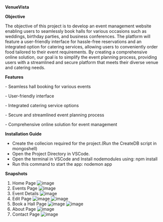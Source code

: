 **VenueVista**

**Objective**

The objective of this project is to develop an event management website enabling users to seamlessly book halls for various occasions such as weddings, birthday parties, and business conferences. The platform will feature a user-friendly interface for hassle-free reservations and an integrated option for catering services, allowing users to conveniently order food tailored to their event requirements. By creating a comprehensive online solution, our goal is to simplify the event planning process, providing users with a streamlined and secure platform that meets their diverse venue and catering needs.

**Features**

\- Seamless hall booking for various events

\- User-friendly interface

\- Integrated catering service options

\- Secure and streamlined event planning process

\- Comprehensive online solution for event management

**Installation Guide**

- Create the collecion required for the project.(Run the CreateDB script in mongoshell)
- Open the Project Directory in VSCode.
- Open the terminal in VSCode and Install nodemodules using: npm install
- Run this command to start the app: nodemon app

**Snapshots**
  1. Home Page
     ![image](https://github.com/user-attachments/assets/784cf6a2-08b1-415e-b142-65ab3f5d3adc)
  2. Events Page
     ![image](https://github.com/user-attachments/assets/f22070d4-9463-4a3a-9c7a-d1b8cde27930)
  3. Event Details
     ![image](https://github.com/user-attachments/assets/701fe853-5c6a-4d6d-b866-3a6081765266)
  4. Edit Page
     ![image](https://github.com/user-attachments/assets/ed59bd1e-b392-4f71-aa7c-0ed65a358683)
     ![image](https://github.com/user-attachments/assets/8affdd38-225a-42cd-b8d1-21fb94054ee1)
  5. Book a Hall Page
     ![image](https://github.com/user-attachments/assets/3cb30a5e-481f-4dee-a2fa-55bbb2335c9e)
     ![image](https://github.com/user-attachments/assets/07895248-0af6-466a-981e-c2ed75f3265f)
  6. About Page
      ![image](https://github.com/user-attachments/assets/4c1caf96-fdd8-4659-8e24-926fc80048ac)
  7. Contact Page
      ![image](https://github.com/user-attachments/assets/621d38fd-eda7-4448-8029-3ab6738ea046)


